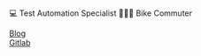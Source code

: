 💻 Test Automation Specialist
🚴🏼‍♂️ Bike Commuter

[Blog](https://volkanozdamar.com)            
[Gitlab](https://gitlab.com/volkan)

<!--
**volkanozdamar/volkanozdamar** is a ✨ _special_ ✨ repository because its `README.md` (this file) appears on your GitHub profile.

Here are some ideas to get you started:

- 🔭 I’m currently working on ...
- 🌱 I’m currently learning ...
- 👯 I’m looking to collaborate on ...
- 🤔 I’m looking for help with ...
- 💬 Ask me about ...
- 📫 How to reach me: ...
- 😄 Pronouns: ...
- ⚡ Fun fact: ...
-->
